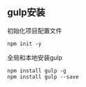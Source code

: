 ## gulp安装
初始化项目配置文件
```
npm init -y
```

全局和本地安装gulp
```
npm install gulp -g
npm install gulp --save
```

## 